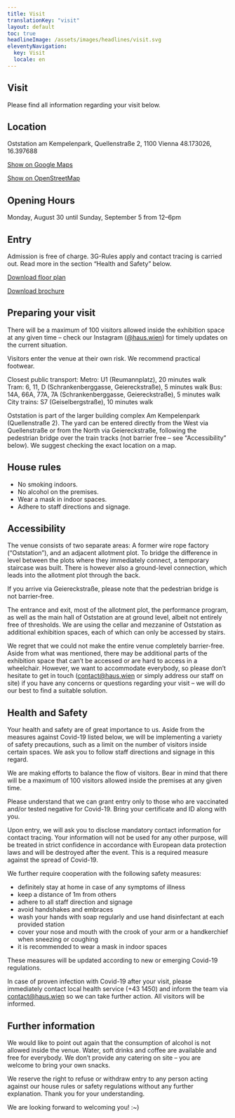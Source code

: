 ```yaml
---
title: Visit
translationKey: "visit"
layout: default
toc: true
headlineImage: /assets/images/headlines/visit.svg
eleventyNavigation:
  key: Visit
  locale: en
---
```


## Visit
Please find all information regarding your visit below.

## Location
Oststation am Kempelenpark, Quellenstraße 2, 1100 Vienna
48.173026, 16.397688

[Show on Google Maps](https://www.google.com/maps/place/Oststation+am+Kempelenpark/@48.1729214,16.3959713,17z/data=!3m1!4b1!4m5!3m4!1s0x476da9cea2155d9f:0xdb561e37cd754e6!8m2!3d48.1729214!4d16.39816?hl=de-AT)

[Show on OpenStreetMap](https://www.openstreetmap.org/note/2802863#map=18)

## Opening Hours

Monday, August 30 until Sunday, September 5
from 12–6pm

## Entry
Admission is free of charge. 
3G-Rules apply and contact tracing is carried out. Read more in the section “Health and Safety” below.

[Download floor plan](/assets/documents/floorplan.pdf)

[Download brochure](/assets/documents/brochure.pdf)

## Preparing your visit
There will be a maximum of 100 visitors allowed inside the exhibition space at any given time – check our Instagram ([@haus.wien](https://www.instagram.com/haus.wien/)) for timely updates on the current situation.

Visitors enter the venue at their own risk. We recommend practical footwear.

Closest public transport: 
Metro: U1 (Reumannplatz), 20 minutes walk  
Tram: 6, 11, D (Schrankenberggasse, Geiereckstraße), 5 minutes walk 
Bus: 14A, 66A, 77A, 7A (Schrankenberggasse, Geiereckstraße), 5 minutes walk 
City trains: S7 (Geiselbergstraße), 10 minutes walk

Oststation is part of the larger building complex Am Kempelenpark (Quellenstraße 2). The yard can be entered directly from the West via Quellenstraße or from the North via Geiereckstraße, following the pedestrian bridge over the train tracks (not barrier free – see “Accessibility” below). We suggest checking the exact location on a map.
## House rules

- No smoking indoors.
- No alcohol on the premises.
- Wear a mask in indoor spaces.
- Adhere to staff directions and signage.

## Accessibility
The venue consists of two separate areas: A former wire rope factory (“Oststation”), and an adjacent allotment plot. To bridge the difference in level between the plots where they immediately connect, a temporary staircase was built. There is however also a ground-level connection, which leads into the allotment plot through the back. 

If you arrive via Geiereckstraße, please note that the pedestrian bridge is not barrier-free.

The entrance and exit, most of the allotment plot, the performance program, as well as the main hall of Oststation are at ground level, albeit not entirely free of thresholds. We are using the cellar and mezzanine of Oststation as additional exhibition spaces, each of which can only be accessed by stairs. 

We regret that we could not make the entire venue completely barrier-free. Aside from what was mentioned, there may be additional parts of the exhibition space that can’t be accessed or are hard to access in a wheelchair. However, we want to accommodate everybody, so please don’t hesitate to get in touch (contact@haus.wien or simply address our staff on site) if you have any concerns or questions regarding your visit – we will do our best to find a suitable solution.

## Health and Safety
Your health and safety are of great importance to us. Aside from the measures against Covid-19 listed below, we will be implementing a variety of safety precautions, such as a limit on the number of visitors inside certain spaces. We ask you to follow staff directions and signage in this regard.

We are making efforts to balance the flow of visitors. Bear in mind that there will be a maximum of 100 visitors allowed inside the premises at any given time.

Please understand that we can grant entry only to those who are vaccinated and/or tested negative for Covid-19. Bring your certificate and ID along with you.

Upon entry, we will ask you to disclose mandatory contact information for contact tracing. Your information will not be used for any other purpose, will be treated in strict confidence in accordance with European data protection laws and will be destroyed after the event. This is a required measure against the spread of Covid-19. 

We further require cooperation with the following safety measures:

- definitely stay at home in case of any symptoms of illness
- keep a distance of 1m from others
- adhere to all staff direction and signage
- avoid handshakes and embraces
- wash your hands with soap regularly and use hand disinfectant at each provided station
- cover your nose and mouth with the crook of your arm or a handkerchief when sneezing or coughing
- it is recommended to wear a mask in indoor spaces

These measures will be updated according to new or emerging Covid-19 regulations.

In case of proven infection with Covid-19 after your visit, please immediately contact local health service (+43 1450) and inform the team via contact@haus.wien so we can take further action. All visitors will be informed.

## Further information
We would like to point out again that the consumption of alcohol is not allowed inside the venue. Water, soft drinks and coffee are available and free for everybody. We don’t provide any catering on site – you are welcome to bring your own snacks.

We reserve the right to refuse or withdraw entry to any person acting against our house rules or safety regulations without any further explanation. Thank you for your understanding.

We are looking forward to welcoming you! :~)

